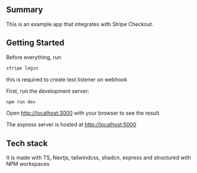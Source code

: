 ## Summary

This is an example app that integrates with Stripe Checkout.

## Getting Started

Before everything, run

```bash
stripe login
```

this is required to create test listener on webhook

First, run the development server:

```bash
npm run dev
```

Open [http://localhost:3000](http://localhost:3000) with your browser to see the result.

The express server is hosted at [http://localhost:5000](http://localhost:5000)

## Tech stack

It is made with TS, Nextjs, tailwindcss, shadcn, express and structured with NPM workspaces
